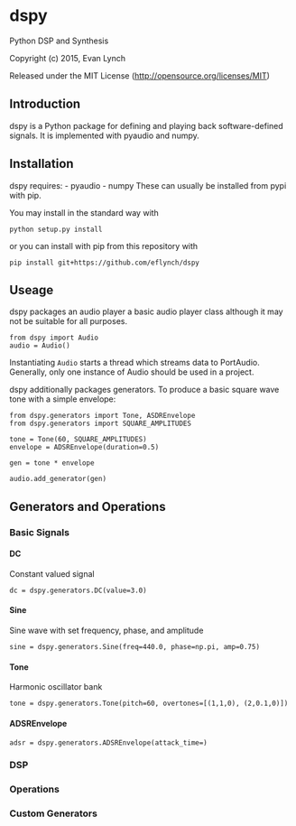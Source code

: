 # dspy
Python DSP and Synthesis

Copyright (c) 2015, Evan Lynch

Released under the MIT License (http://opensource.org/licenses/MIT)


## Introduction ##
dspy is a Python package for defining and playing back software-defined
signals. It is implemented with pyaudio and numpy.

## Installation ##
dspy requires:
    - pyaudio
    - numpy
These can usually be installed from pypi with pip.

You may install in the standard way with

```
python setup.py install
```
or you can install with pip from this repository with
```
pip install git+https://github.com/eflynch/dspy
```

## Useage ##
dspy packages an audio player a basic audio player class although it
may not be suitable for all purposes.
```
from dspy import Audio
audio = Audio()
```
Instantiating `Audio` starts a thread which streams data
to PortAudio. Generally, only one instance of Audio should be
used in a project.

dspy additionally packages generators. To produce a basic square wave
tone with a simple envelope:
```
from dspy.generators import Tone, ASDREnvelope
from dspy.generators import SQUARE_AMPLITUDES

tone = Tone(60, SQUARE_AMPLITUDES)
envelope = ADSREnvelope(duration=0.5)

gen = tone * envelope

audio.add_generator(gen)
```

## Generators and Operations ##
### Basic Signals ###
#### DC ####
Constant valued signal
```
dc = dspy.generators.DC(value=3.0)
```

#### Sine ####
Sine wave with set frequency, phase, and amplitude
```
sine = dspy.generators.Sine(freq=440.0, phase=np.pi, amp=0.75)
```

#### Tone ####
Harmonic oscillator bank
```
tone = dspy.generators.Tone(pitch=60, overtones=[(1,1,0), (2,0.1,0)])
```

#### ADSREnvelope ####
```
adsr = dspy.generators.ADSREnvelope(attack_time=)
```

### DSP ###

### Operations ###

### Custom Generators ###


